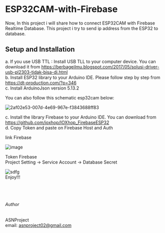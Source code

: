 # ESP32CAM-with-Firebase
Now, In this project i will share how to connect ESP32CAM with Firebase Realtime Database. This project i try to send ip address from the ESP32 to database.  

## Setup and Installation
a. If you use USB TTL : Install USB TLL to your computer device. You can download it from https://berbageilmu.blogspot.com/2017/05/solusi-driver-usb-pl2303-tidak-bisa-di.html<br />
b. Install ESP32 library to your Arduino IDE. Please follow step by step from https://dt-production.com/?p=346<br/>
c. Install ArduinoJson version 5.13.2

You can also follow this schematic esp32cam below:

![2af02e53-007d-4e69-967e-f3843688ff83](https://user-images.githubusercontent.com/49858542/101568721-b3c1c480-3a05-11eb-9f2d-dcc4f931f330.jpg)


c. Install the library Firebase to your Arduino IDE. You can download from https://github.com/ioxhop/IOXhop_FirebaseESP32<br />
d. Copy Token and paste on Firebase Host and Auth

  link Firebase

![image](https://user-images.githubusercontent.com/49858542/90312012-368cb400-df2b-11ea-88f9-d1484a30ae83.png) 

  Token Firebase<br />
   Project Setting -> Service Account -> Database Secret

![sdfg](https://user-images.githubusercontent.com/49858542/90312054-8cf9f280-df2b-11ea-96e4-4515ad7d35aa.png) 
<br />
Enjoy!!!
<br />
<br />
<br />
<br />

###### Author

ASNProject<br />
email: asnproject02@gmail.com
